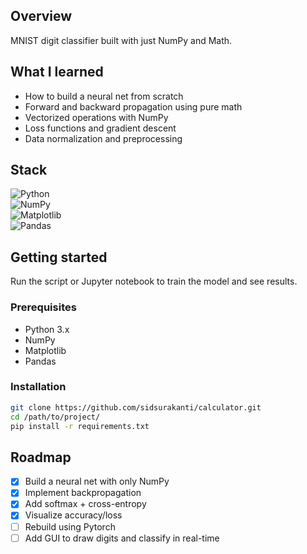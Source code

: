 ## Overview
MNIST digit classifier built with just NumPy and Math.

## What I learned

- How to build a neural net from scratch  
- Forward and backward propagation using pure math
- Vectorized operations with NumPy  
- Loss functions and gradient descent
- Data normalization and preprocessing 

## Stack

![Python](https://img.shields.io/badge/python-%2314354C.svg?style=for-the-badge&logo=python&logoColor=white)  
![NumPy](https://img.shields.io/badge/numpy-%23013243.svg?style=for-the-badge&logo=numpy&logoColor=white)  
![Matplotlib](https://img.shields.io/badge/matplotlib-2067b8?style=for-the-badge&logo=matplotlib&logoColor=white)  
![Pandas](https://img.shields.io/badge/pandas-150458?style=for-the-badge&logo=pandas&logoColor=white)  

## Getting started

Run the script or Jupyter notebook to train the model and see results. 

### Prerequisites

- Python 3.x  
- NumPy  
- Matplotlib  
- Pandas  


### Installation
```bash
git clone https://github.com/sidsurakanti/calculator.git
cd /path/to/project/
pip install -r requirements.txt
```

## Roadmap
- [x] Build a neural net with only NumPy  
- [x] Implement backpropagation 
- [X] Add softmax + cross-entropy   
- [x] Visualize accuracy/loss  
- [ ] Rebuild using Pytorch
- [ ] Add GUI to draw digits and classify in real-time 
